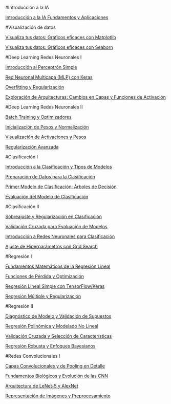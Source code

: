 #Introducción a la IA

[Introducción a la IA Fundamentos y Aplicaciones](https://docs.google.com/presentation/d/1JKxkHpgmbD2zMeKky4iNZBMMpXMejNrw/edit?usp=sharing&ouid=113995405815868771059&rtpof=true&sd=true) 

#Visualización de datos

[Visualiza tus datos: Gráficos eficaces con Matplotlib](https://colab.research.google.com/drive/1Ld5wmM9zKreJ09hsNgOxGPJMZqVFiuZt?usp=sharing) 

[Visualiza tus datos: Gráficos eficaces con Seaborn](https://colab.research.google.com/drive/17_e--ykam4aTA0cgSSjSTkykxrPPJ2eH?usp=sharing)


#Deep Learning Redes Neuronales I

[Introducción al Perceptrón Simple](https://colab.research.google.com/drive/1UpFUFS_EbHtN3UHZ1pG6eJTnYYWmM1wY?usp=sharing) 

[Red Neuronal Multicapa (MLP) con Keras](https://colab.research.google.com/drive/15_j-PgbUTpxtyZhUj-9lmSBjQ_Eo00ku?usp=sharing)

[Overfitting y Regularización](https://colab.research.google.com/drive/1aCmFb0OVJmKkxZmsT3F-R1ptH0t-C0n8?usp=sharing)

[Exploración de Arquitecturas: Cambios en Capas y Funciones de Activación](https://colab.research.google.com/drive/1jBnHQw-G65ivk5vMwxHoAeeIhg4Xl1Cn?usp=sharing)



#Deep Learning Redes Neuronales II

[Batch Training y Optimizadores](https://colab.research.google.com/drive/1GdbDE6QXXldpnff0fSMq_a7YF8OA_082?usp=sharing)

[Inicialización de Pesos y Normalización](https://colab.research.google.com/drive/19PY5jsynk0xSWFdgwE_wnJjE3luoGirM?usp=sharing)

[Visualización de Activaciones y Pesos](https://colab.research.google.com/drive/1r-3uAFXESwXzBeNAWY465FRrT3npyCro?usp=sharing)

[Regularización Avanzada](https://colab.research.google.com/drive/1oNP0B9EQZbY8Tr65tz38V8La-EWIXioj?usp=sharing)


#Clasificación I

[Introducción a la Clasificación y Tipos de Modelos](https://colab.research.google.com/drive/12XjDeFii9MhbfYjZu52F76itxBJf2FC0?usp=sharing)

[Preparación de Datos para la Clasificación](https://colab.research.google.com/drive/1dCAayeRAS7w9RngwvcVBk8S2W1LhY8Jr?usp=sharing)

[Primer Modelo de Clasificación: Árboles de Decisión](https://colab.research.google.com/drive/1U9v0Azv7NUuGh9NsYS8Oq327pcRlivx5?usp=sharing)

[Evaluación del Modelo de Clasificación](https://colab.research.google.com/drive/1t5I1ESfJtuuGlCmNdSWhZUcj36UY7mpQ?usp=sharing)


#Clasificación II

[Sobreajuste y Regularización en Clasificación](https://colab.research.google.com/drive/1hP57VOw6VmpaTyJ2BER7141Ver6IpjKt?usp=sharing)

[Validación Cruzada para Evaluación de Modelos](https://colab.research.google.com/drive/10lJoxBpfkp2FlXbnAUnYB71kpUF3xxRH?usp=sharing)

[Introducción a Redes Neuronales para Clasificación](https://colab.research.google.com/drive/1vTKDghrv9OwVUS0_arGn3EKiRaIIM0Na?usp=sharing)

[Ajuste de Hiperparámetros con Grid Search](https://colab.research.google.com/drive/16OYzmqMLclHY2XXBBc5fLHBL7UozPM9u?usp=sharing)

#Regresión I

[Fundamentos Matemáticos de la Regresión Lineal](https://colab.research.google.com/drive/1ihzJVInZ7stkKJs3IQoflkf4ffS2YZ8_?usp=sharing)

[Funciones de Pérdida y Optimización](https://colab.research.google.com/drive/12QMAfCA2H3BNfBenN7pfcc5h9EFisaJu?usp=sharing)

[Regresión Lineal Simple con TensorFlow/Keras](https://colab.research.google.com/drive/1K2DKI57KfPv8PFD3Z_1zppct3HBUSwlI?usp=sharing)

[Regresión Múltiple y Regularización](https://colab.research.google.com/drive/1pu6USdsx4Mm32ARaY2tAXbK2KRYYTpLf?usp=sharing)


#Regresión II

[Diagnóstico de Modelo y Validación de Supuestos](https://colab.research.google.com/drive/1L9Ns_47ioQAyuYAPc7SfQxnrAHC6SUGu?usp=sharing)

[Regresión Polinómica y Modelado No Lineal](https://colab.research.google.com/drive/1g88j13_UKlx_gnGpCrsJrHSZXWE5TjA8?usp=sharing)

[Validación Cruzada y Selección de Características](https://colab.research.google.com/drive/1d_pQdc5ueiigBqmcrqjNRn8c7bqBoVxg?usp=sharing)

[Regresión Robusta y Enfoques Bayesianos](https://colab.research.google.com/drive/1fMNZvTe6b-wG95aXcCJ67IXJnAF2I1iD?usp=sharing)


#Redes Convolucionales I

[Capas Convolucionales y de Pooling en Detalle](https://colab.research.google.com/drive/1NHYooT1yjNAwXuEgAbty0QwxDv4_IQ1s?usp=sharing)

[Fundamentos Biológicos y Evolución de las CNN](https://colab.research.google.com/drive/1tTC3PzbqeoiXuRi-3BqzvCJmkx2cKfLQ?usp=sharing)

[Arquitectura de LeNet-5 y AlexNet](https://colab.research.google.com/drive/11F7H36VNCZ351L680sG8zc8uTidnIGkA?usp=sharing)

[Representación de Imágenes y Preprocesamiento](https://colab.research.google.com/drive/10NpP0BL9OnbwPm5wPHDSU8MDXq87p25w?usp=sharing)
